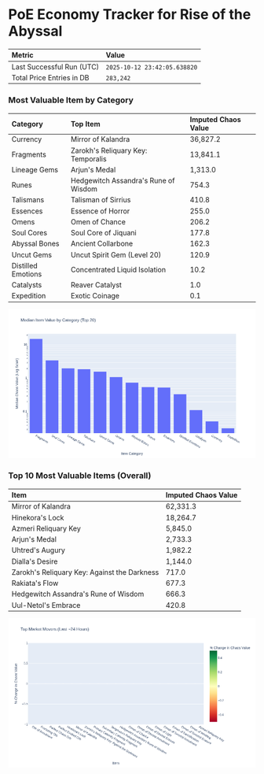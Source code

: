 # PoE Economy Tracker for Rise of the Abyssal

<!-- START_MAINTENANCE -->
| Metric | Value |
|:---|:---|
| Last Successful Run (UTC) | `2025-10-12 23:42:05.638820` |
| Total Price Entries in DB | `283,242` |

<!-- END_MAINTENANCE -->

<!-- START_DATAFRAME_DEBUG -->
<!-- END_DATAFRAME_DEBUG -->

<!-- START_CATEGORY_ANALYSIS -->
### Most Valuable Item by Category
| Category | Top Item | Imputed Chaos Value |
| :--- | :--- | :--- |
| Currency | Mirror of Kalandra | 36,827.2 |
| Fragments | Zarokh's Reliquary Key: Temporalis | 13,841.1 |
| Lineage Gems | Arjun's Medal | 1,313.0 |
| Runes | Hedgewitch Assandra's Rune of Wisdom | 754.3 |
| Talismans | Talisman of Sirrius | 410.8 |
| Essences | Essence of Horror | 255.0 |
| Omens | Omen of Chance | 206.2 |
| Soul Cores | Soul Core of Jiquani | 177.8 |
| Abyssal Bones | Ancient Collarbone | 162.3 |
| Uncut Gems | Uncut Spirit Gem (Level 20) | 120.9 |
| Distilled Emotions | Concentrated Liquid Isolation | 10.2 |
| Catalysts | Reaver Catalyst | 1.0 |
| Expedition | Exotic Coinage | 0.1 |


![Category Analysis Chart](charts/category_analysis.png)
<!-- END_ANALYSIS -->

<!-- START_ANALYSIS -->
### Top 10 Most Valuable Items (Overall)
| Item | Imputed Chaos Value |
| :--- | :--- |
| Mirror of Kalandra | 62,331.3 |
| Hinekora's Lock | 18,264.7 |
| Azmeri Reliquary Key | 5,845.0 |
| Arjun's Medal | 2,733.3 |
| Uhtred's Augury | 1,982.2 |
| Dialla's Desire | 1,144.0 |
| Zarokh's Reliquary Key: Against the Darkness | 717.0 |
| Rakiata's Flow | 677.3 |
| Hedgewitch Assandra's Rune of Wisdom | 666.3 |
| Uul-Netol's Embrace | 420.8 |


![Market Movers Chart](charts/market_movers.png)
<!-- END_ANALYSIS -->

